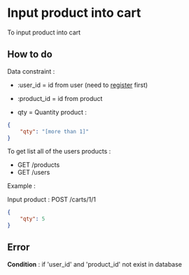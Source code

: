 # Input product into cart

To input product into cart

## How to do

Data constraint :
* :user_id = id from user (need to [register](register.md) first)
* :product_id = id from product 

* qty = Quantity product :
```json
{
    "qty": "[more than 1]"
}
```

To get list all of the users products :
* GET /products
* GET /users

Example :

Input product : POST /carts/1/1
```json
{
    "qty": 5
}
```

## Error 

**Condition** : if 'user_id' and 'product_id' not exist in database


